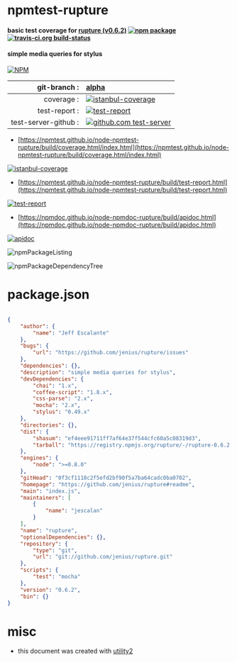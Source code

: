 # npmtest-rupture

#### basic test coverage for  [rupture (v0.6.2)](https://github.com/jenius/rupture#readme)  [![npm package](https://img.shields.io/npm/v/npmtest-rupture.svg?style=flat-square)](https://www.npmjs.org/package/npmtest-rupture) [![travis-ci.org build-status](https://api.travis-ci.org/npmtest/node-npmtest-rupture.svg)](https://travis-ci.org/npmtest/node-npmtest-rupture)

#### simple media queries for stylus

[![NPM](https://nodei.co/npm/rupture.png?downloads=true&downloadRank=true&stars=true)](https://www.npmjs.com/package/rupture)

| git-branch : | [alpha](https://github.com/npmtest/node-npmtest-rupture/tree/alpha)|
|--:|:--|
| coverage : | [![istanbul-coverage](https://npmtest.github.io/node-npmtest-rupture/build/coverage.badge.svg)](https://npmtest.github.io/node-npmtest-rupture/build/coverage.html/index.html)|
| test-report : | [![test-report](https://npmtest.github.io/node-npmtest-rupture/build/test-report.badge.svg)](https://npmtest.github.io/node-npmtest-rupture/build/test-report.html)|
| test-server-github : | [![github.com test-server](https://npmtest.github.io/node-npmtest-rupture/GitHub-Mark-32px.png)](https://npmtest.github.io/node-npmtest-rupture/build/app/index.html) | | build-artifacts : | [![build-artifacts](https://npmtest.github.io/node-npmtest-rupture/glyphicons_144_folder_open.png)](https://github.com/npmtest/node-npmtest-rupture/tree/gh-pages/build)|

- [https://npmtest.github.io/node-npmtest-rupture/build/coverage.html/index.html](https://npmtest.github.io/node-npmtest-rupture/build/coverage.html/index.html)

[![istanbul-coverage](https://npmtest.github.io/node-npmtest-rupture/build/screenCapture.buildCi.browser.%252Ftmp%252Fbuild%252Fcoverage.lib.html.png)](https://npmtest.github.io/node-npmtest-rupture/build/coverage.html/index.html)

- [https://npmtest.github.io/node-npmtest-rupture/build/test-report.html](https://npmtest.github.io/node-npmtest-rupture/build/test-report.html)

[![test-report](https://npmtest.github.io/node-npmtest-rupture/build/screenCapture.buildCi.browser.%252Ftmp%252Fbuild%252Ftest-report.html.png)](https://npmtest.github.io/node-npmtest-rupture/build/test-report.html)

- [https://npmdoc.github.io/node-npmdoc-rupture/build/apidoc.html](https://npmdoc.github.io/node-npmdoc-rupture/build/apidoc.html)

[![apidoc](https://npmdoc.github.io/node-npmdoc-rupture/build/screenCapture.buildCi.browser.%252Ftmp%252Fbuild%252Fapidoc.html.png)](https://npmdoc.github.io/node-npmdoc-rupture/build/apidoc.html)

![npmPackageListing](https://npmtest.github.io/node-npmtest-rupture/build/screenCapture.npmPackageListing.svg)

![npmPackageDependencyTree](https://npmtest.github.io/node-npmtest-rupture/build/screenCapture.npmPackageDependencyTree.svg)



# package.json

```json

{
    "author": {
        "name": "Jeff Escalante"
    },
    "bugs": {
        "url": "https://github.com/jenius/rupture/issues"
    },
    "dependencies": {},
    "description": "simple media queries for stylus",
    "devDependencies": {
        "chai": "1.x",
        "coffee-script": "1.8.x",
        "css-parse": "2.x",
        "mocha": "2.x",
        "stylus": "0.49.x"
    },
    "directories": {},
    "dist": {
        "shasum": "ef4eee91711ff7af64e37f544cfc60a5c08319d3",
        "tarball": "https://registry.npmjs.org/rupture/-/rupture-0.6.2.tgz"
    },
    "engines": {
        "node": ">=0.8.0"
    },
    "gitHead": "0f3cf1118c2f5efd2bf90f5a7ba64cadc0ba0702",
    "homepage": "https://github.com/jenius/rupture#readme",
    "main": "index.js",
    "maintainers": [
        {
            "name": "jescalan"
        }
    ],
    "name": "rupture",
    "optionalDependencies": {},
    "repository": {
        "type": "git",
        "url": "git://github.com/jenius/rupture.git"
    },
    "scripts": {
        "test": "mocha"
    },
    "version": "0.6.2",
    "bin": {}
}
```



# misc
- this document was created with [utility2](https://github.com/kaizhu256/node-utility2)
